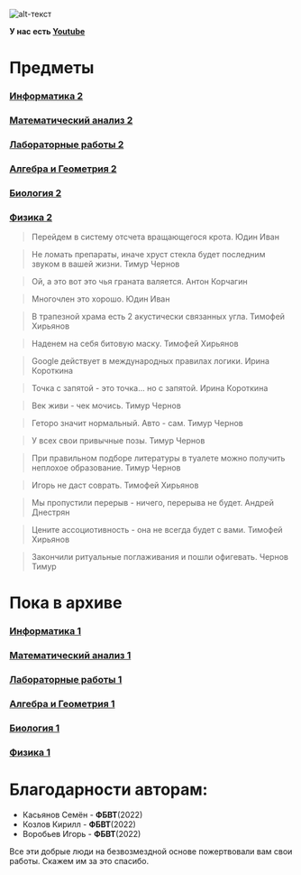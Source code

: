 ![alt-текст](https://github.com/skolkovo-bba/.github/blob/main/шапка.png?raw=true)

**У нас есть [Youtube](https://www.youtube.com/@skolkovo-bba)**

# Предметы

### [Информатика 2](https://github.com/skolkovo-bba/informatics1)
### [Математический анализ 2](https://github.com/skolkovo-bba/math1)
### [Лабораторные работы 2](https://github.com/skolkovo-bba/labs1)
### [Алгебра и Геометрия 2](https://github.com/skolkovo-bba/al-gem1)
### [Биология 2](https://github.com/skolkovo-bba/bio1)
### [Физика 2](https://github.com/skolkovo-bba/phys1)

> Перейдем в систему отсчета вращающегося крота. Юдин Иван 

> Не ломать препараты, иначе хруст стекла будет последним звуком в вашей жизни. Тимур Чернов

> Ой, а это вот это чья граната валяется. Антон Корчагин

> Многочлен это хорошо. Юдин Иван 

> В трапезной храма есть 2 акустически связанных угла. Тимофей Хирьянов

> Наденем на себя битовую маску. Тимофей Хирьянов

> Google действует в международных правилах логики. Ирина Короткина

> Точка с запятой - это точка... но с запятой. Ирина Короткина

> Век живи - чек мочись. Тимур Чернов

> Геторо значит нормальный. Авто - сам. Тимур Чернов

> У всех свои привычные позы. Тимур Чернов

> При правильном подборе литературы в туалете можно получить неплохое образование. Тимур Чернов

> Игорь не даст соврать. Тимофей Хирьянов

> Мы пропустили перерыв - ничего, перерыва не будет. Андрей Днестрян

> Цените ассоциотивность - она не всегда будет с вами. Тимофей Хирьянов

> Закончили ритуальные поглаживания и пошли офигевать. Чернов Тимур

# Пока в архиве

### [Информатика 1](https://github.com/skolkovo-bba/informatics1)
### [Математический анализ 1](https://github.com/skolkovo-bba/math1)
### [Лабораторные работы 1](https://github.com/skolkovo-bba/labs1)
### [Алгебра и Геометрия 1](https://github.com/skolkovo-bba/al-gem1)
### [Биология 1](https://github.com/skolkovo-bba/bio1)
### [Физика 1](https://github.com/skolkovo-bba/phys1)

# Благодарности авторам:
* Касьянов Семён - **ФБВТ**(2022)
* Козлов Кирилл - **ФБВТ**(2022)
* Воробьев Игорь - **ФБВТ**(2022)

Все эти добрые люди на безвозмездной основе пожертвовали вам свои работы. Скажем им за это спасибо.
